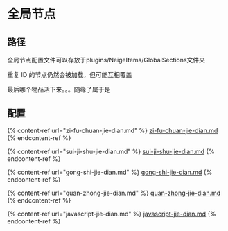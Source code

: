# 全局节点

## 路径

全局节点配置文件可以存放于plugins/NeigeItems/GlobalSections文件夹

重复 ID 的节点仍然会被加载，但可能互相覆盖

最后哪个物品活下来。。。随缘了属于是

## 配置

{% content-ref url="zi-fu-chuan-jie-dian.md" %}
[zi-fu-chuan-jie-dian.md](zi-fu-chuan-jie-dian.md)
{% endcontent-ref %}

{% content-ref url="sui-ji-shu-jie-dian.md" %}
[sui-ji-shu-jie-dian.md](sui-ji-shu-jie-dian.md)
{% endcontent-ref %}

{% content-ref url="gong-shi-jie-dian.md" %}
[gong-shi-jie-dian.md](gong-shi-jie-dian.md)
{% endcontent-ref %}

{% content-ref url="quan-zhong-jie-dian.md" %}
[quan-zhong-jie-dian.md](quan-zhong-jie-dian.md)
{% endcontent-ref %}

{% content-ref url="javascript-jie-dian.md" %}
[javascript-jie-dian.md](javascript-jie-dian.md)
{% endcontent-ref %}
